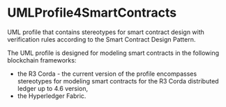 # UMLProfile4SmartContracts

UML profile that contains stereotypes for smart contract design with verification rules according to the Smart Contract Design Pattern.

The UML profile is designed for modeling smart contracts in the following blockchain frameworks:
- the R3 Corda - the current version of the profile encompasses stereotypes for modeling smart contracts for the R3 Corda distributed ledger up to 4.6 version,
- the Hyperledger Fabric.  


